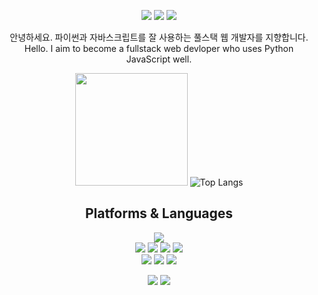 <div align=center> 
  <p>
  <a href="https://joong8812.github.io/" target="_blank"><img src="https://img.shields.io/badge/Blog-DD0B78?style=flat-square&logo=GitHub%20Sponsors&logoColor=white"/></a>
  <a href="mailto:joong8812@gmail.com" target="_blank"><img src="https://img.shields.io/badge/joong8812@gmail.com-EA4335?style=flat-square&logo=Gmail&logoColor=white"/></a>
  <a href="https://www.linkedin.com/in/joong8812/" target="_blank"><img src="https://img.shields.io/badge/joong8812-0A66C2?style=flat-square&logo=Linkedin&logoColor=white"/></a>
  
</p>
<p>
  안녕하세요. 파이썬과 자바스크립트를 잘 사용하는 풀스택 웹 개발자를 지향합니다.<br/>
  Hello. I aim to become a fullstack web devloper who uses Python JavaScript well.
</p>

   <img height="180em" src="https://github-readme-stats.vercel.app/api?username=joong8812&show_icons=true&hide_border=true&&count_private=true&include_all_commits=true" />   ![Top Langs](https://github-readme-stats.vercel.app/api/top-langs/?username=nmdkims&layout=compact&hide_border=true&theme=white)
  
 


  
  

## Platforms & Languages
<p>
  
  <img src="https://img.shields.io/badge/python-3776AB?style=for-the-badge&logo=python&logoColor=white"> 
  <br>  
    <img src="https://img.shields.io/badge/html5-E34F26?style=for-the-badge&logo=html5&logoColor=white"> 
  <img src="https://img.shields.io/badge/css-1572B6?style=for-the-badge&logo=css3&logoColor=white"> 
  <img src="https://img.shields.io/badge/javascript-F7DF1E?style=for-the-badge&logo=javascript&logoColor=black"> 
  <img src="https://img.shields.io/badge/jquery-0769AD?style=for-the-badge&logo=jquery&logoColor=white">
  <br>
     <img src="https://img.shields.io/badge/mongoDB-47A248?style=for-the-badge&logo=MongoDB&logoColor=white">
    <img src="https://img.shields.io/badge/django-092E20?style=for-the-badge&logo=django&logoColor=white">
  <img src="https://img.shields.io/badge/flask-000000?style=for-the-badge&logo=flask&logoColor=white">
  <br>
</p>

<p>
  <img src="https://img.shields.io/badge/github-181717?style=for-the-badge&logo=github&logoColor=white">
  <img src="https://img.shields.io/badge/git-F05032?style=for-the-badge&logo=git&logoColor=white">
</p>
</div>
</div>
